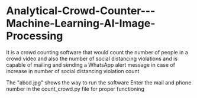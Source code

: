 # Analytical-Crowd-Counter---Machine-Learning-AI-Image-Processing
It is a crowd counting software that would count the number of people in a crowd video and also the number of social distancing violations and is capable of mailing and sending a WhatsApp alert message in case of increase in number of social distancing violation count

The "abcd.jpg" shows the way to run the software
Enter the mail and phone number in the count_crowd.py file for proper functioning

